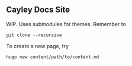 Cayley Docs Site
----------------

WIP. Uses submodules for themes. Remember to

```
git clone --recursive
```

To create a new page, try

```
hugo new content/path/to/content.md
```
